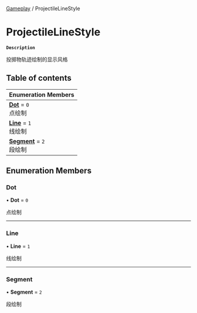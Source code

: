 [Gameplay](../modules/Gameplay.Gameplay.md) / ProjectileLineStyle

# ProjectileLineStyle <Badge type="tip" text="Enumeration" /> 

**`Description`**

投掷物轨迹绘制的显示风格

## Table of contents

| Enumeration Members |
| :-----|
| **[Dot](Gameplay.ProjectileLineStyle.md#dot)** = ``0`` <br> 点绘制|
| **[Line](Gameplay.ProjectileLineStyle.md#line)** = ``1`` <br> 线绘制|
| **[Segment](Gameplay.ProjectileLineStyle.md#segment)** = ``2`` <br> 段绘制|

## Enumeration Members

### Dot  

• **Dot** = ``0``

点绘制

___

### Line  

• **Line** = ``1``

线绘制

___

### Segment  

• **Segment** = ``2``

段绘制
